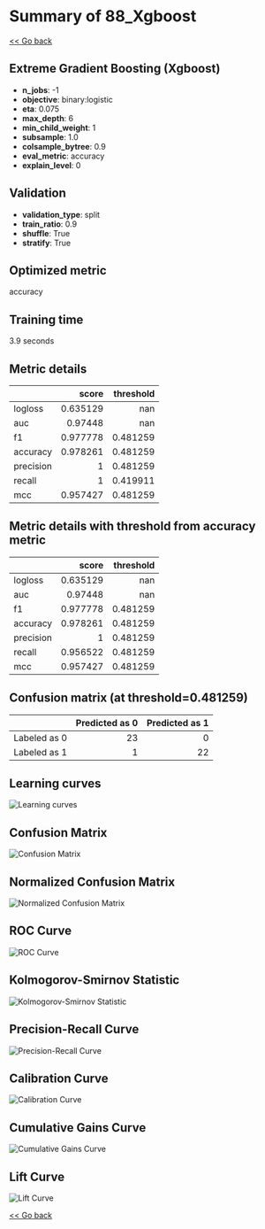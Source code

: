 # Summary of 88_Xgboost

[<< Go back](../README.md)


## Extreme Gradient Boosting (Xgboost)
- **n_jobs**: -1
- **objective**: binary:logistic
- **eta**: 0.075
- **max_depth**: 6
- **min_child_weight**: 1
- **subsample**: 1.0
- **colsample_bytree**: 0.9
- **eval_metric**: accuracy
- **explain_level**: 0

## Validation
 - **validation_type**: split
 - **train_ratio**: 0.9
 - **shuffle**: True
 - **stratify**: True

## Optimized metric
accuracy

## Training time

3.9 seconds

## Metric details
|           |    score |   threshold |
|:----------|---------:|------------:|
| logloss   | 0.635129 |  nan        |
| auc       | 0.97448  |  nan        |
| f1        | 0.977778 |    0.481259 |
| accuracy  | 0.978261 |    0.481259 |
| precision | 1        |    0.481259 |
| recall    | 1        |    0.419911 |
| mcc       | 0.957427 |    0.481259 |


## Metric details with threshold from accuracy metric
|           |    score |   threshold |
|:----------|---------:|------------:|
| logloss   | 0.635129 |  nan        |
| auc       | 0.97448  |  nan        |
| f1        | 0.977778 |    0.481259 |
| accuracy  | 0.978261 |    0.481259 |
| precision | 1        |    0.481259 |
| recall    | 0.956522 |    0.481259 |
| mcc       | 0.957427 |    0.481259 |


## Confusion matrix (at threshold=0.481259)
|              |   Predicted as 0 |   Predicted as 1 |
|:-------------|-----------------:|-----------------:|
| Labeled as 0 |               23 |                0 |
| Labeled as 1 |                1 |               22 |

## Learning curves
![Learning curves](learning_curves.png)
## Confusion Matrix

![Confusion Matrix](confusion_matrix.png)


## Normalized Confusion Matrix

![Normalized Confusion Matrix](confusion_matrix_normalized.png)


## ROC Curve

![ROC Curve](roc_curve.png)


## Kolmogorov-Smirnov Statistic

![Kolmogorov-Smirnov Statistic](ks_statistic.png)


## Precision-Recall Curve

![Precision-Recall Curve](precision_recall_curve.png)


## Calibration Curve

![Calibration Curve](calibration_curve_curve.png)


## Cumulative Gains Curve

![Cumulative Gains Curve](cumulative_gains_curve.png)


## Lift Curve

![Lift Curve](lift_curve.png)



[<< Go back](../README.md)
